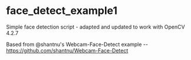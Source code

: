 # face_detect_example1
Simple face detection script - adapted and updated to work with OpenCV 4.2.7

Based from @shantnu's Webcam-Face-Detect example -- https://github.com/shantnu/Webcam-Face-Detect

